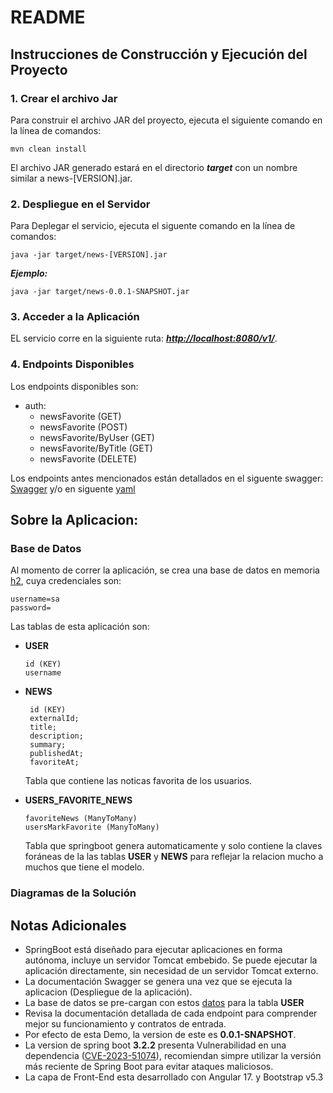 # README

## Instrucciones de Construcción y Ejecución del Proyecto

### 1. Crear el archivo Jar

Para construir el archivo JAR del proyecto, ejecuta el siguiente comando en la línea de comandos:

```
mvn clean install
```

El archivo JAR generado estará en el directorio **_target_** con un nombre similar a news-[VERSION].jar.

### 2. Despliegue en el Servidor

Para Deplegar el servicio, ejecuta el siguente comando en la línea de comandos:

```
java -jar target/news-[VERSION].jar
```

**_Ejemplo:_**

```
java -jar target/news-0.0.1-SNAPSHOT.jar
```

### 3. Acceder a la Aplicación

EL servicio corre en la siguiente ruta: **_[http://localhost:8080/v1/](http://localhost:8080/v1/)_**.

### 4. Endpoints Disponibles

Los endpoints disponibles son:

- auth:
    - newsFavorite (GET)
    - newsFavorite (POST)
    - newsFavorite/ByUser (GET) 
    - newsFavorite/ByTitle (GET)
    - newsFavorite (DELETE)

Los endpoints antes mencionados están detallados en el siguente
swagger: [Swagger](http://localhost:8080/swagger-ui/index.html#/) y/o en
siguente [yaml](src/main/resources/api-docs.yaml)

## Sobre la Aplicacion:

### Base de Datos

Al momento de correr la aplicación, se crea una base de datos en memoria [h2](http://localhost:8080/h2-console), cuya
credenciales son:

```
username=sa
password=
```

Las tablas de esta aplicación son:

- **USER**
  ~~~
  id (KEY)
  username
  ~~~
  
- **NEWS**
  ~~~
   id (KEY)
   externalId;
   title;
   description;
   summary;
   publishedAt;
   favoriteAt;
  ~~~

  Tabla que contiene las noticas favorita de los usuarios.


- **USERS_FAVORITE_NEWS**
  ~~~
  favoriteNews (ManyToMany)
  usersMarkFavorite (ManyToMany)
  ~~~  

  Tabla que springboot genera automaticamente y solo contiene la claves foráneas de la las tablas **USER** y **NEWS**
  para reflejar la relacion mucho a muchos que tiene el modelo.


### Diagramas de la Solución

## Notas Adicionales

* SpringBoot está diseñado para ejecutar aplicaciones en forma autónoma, incluye un servidor Tomcat embebido. Se puede
  ejecutar la aplicación directamente, sin necesidad de un servidor Tomcat externo.
* La documentación Swagger se genera una vez que se ejecuta la aplicacion (Despliegue de la aplicación).
* La base de datos se pre-cargan con estos [datos](src/main/resources/data.sql) para la tabla **USER**
* Revisa la documentación detallada de cada endpoint para comprender mejor su funcionamiento y contratos de entrada.
* Por efecto de esta Demo, la version de este es **0.0.1-SNAPSHOT**.
* La version de spring boot **3.2.2** presenta Vulnerabilidad en una
  dependencia ([CVE-2023-51074](https://devhub.checkmarx.com/cve-details/CVE-2023-51074/)), recomiendan simpre utilizar
  la versión más reciente de Spring Boot para evitar ataques maliciosos.
* La capa de Front-End esta desarrollado con Angular 17. y Bootstrap v5.3
